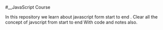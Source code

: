 #__JavaScript Course

In this repository we learn about javascript form start to end .
Clear all the concept of javscript from start to end 
With code and notes also.
